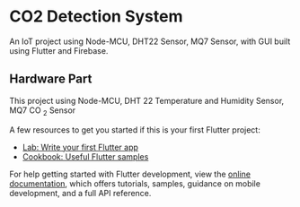 # CO2 Detection System

An IoT project using Node-MCU, DHT22 Sensor, MQ7 Sensor, with GUI built using Flutter and Firebase.

## Hardware Part

This project using Node-MCU, DHT 22 Temperature and Humidity Sensor, MQ7 CO $_2$ Sensor

A few resources to get you started if this is your first Flutter project:

- [Lab: Write your first Flutter app](https://docs.flutter.dev/get-started/codelab)
- [Cookbook: Useful Flutter samples](https://docs.flutter.dev/cookbook)

For help getting started with Flutter development, view the
[online documentation](https://docs.flutter.dev/), which offers tutorials,
samples, guidance on mobile development, and a full API reference.
